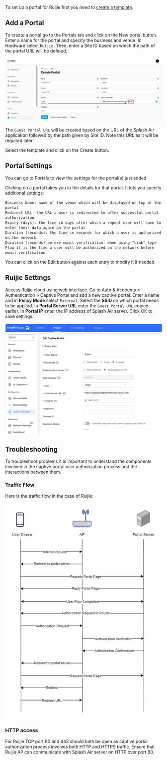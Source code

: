 To set up a portal for Ruijie first you need to [create a template](../defining-templates.md).

## Add a Portal

To create a portal go to the Portals tab and click on the New portal button. Enter a name for the portal and specify the business and venue. In Hardware select `Ruijie`. Then, enter a Site ID based on which the path of the portal URL will be defined.

![Ruijie Portal](../assets/images/portals/ruijie/portal.png)

The `Guest Portal URL` will be created based on the URL of the Splash Air application followed by the path given by Site ID. Note this URL as it will be required later.

Select the template and click on the Create button.

## Portal Settings

You can go to Portals to view the settings for the portal(s) just added.

Clicking on a portal takes you to the details for that portal. It lets you specify additional settings:

```
Business Name: name of the venue which will be displayed on top of the portal
Redirect URL: the URL a user is redirected to after successful portal authorization
Expiry (days): the time in days after which a repeat user will have to enter their data again on the portal
Duration (seconds): the time in seconds for which a user is authorized on the network
Duration (seconds) before email verification: when using "Link" type Flow it is the time a user will be authorized on the network before email verification
```

You can click on the Edit button against each entry to modify it if needed.

## Ruijie Settings

Access Ruijie cloud using web interface. Go to Auth & Accounts > Authentication > Captive Portal and add a new captive portal. Enter a name and in **Policy Mode** select `External`. Select the **SSID** on which portal needs to be applied. In **Portal Server URL** enter the `Guest Portal URL` copied earlier. In **Portal IP** enter the IP address of Splash Air server. Click OK to save settings.

![Portal Settings](../assets/images/portals/ruijie/ruijie-captive-portal.png)

## Troubleshooting

To troubleshoot problems it is important to understand the components involved in the captive portal user authorization process and the interactions between them.

### Traffic Flow

Here is the traffic flow in the case of Ruijie:

![Traffic Flow](../assets/images/portals/ruijie/traffic-flow.png)

### HTTP access

For Ruijie TCP port 80 and 443 should both be open as captive portal authorization process involves both HTTP and HTTPS traffic. Ensure that Ruijie AP can communicate with Splash Air server on HTTP over port 80.